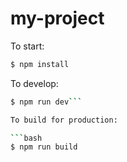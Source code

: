 # my-project

To start:

```bash
$ npm install
```

To develop:

```bash
$ npm run dev```

To build for production:

```bash
$ npm run build
```

